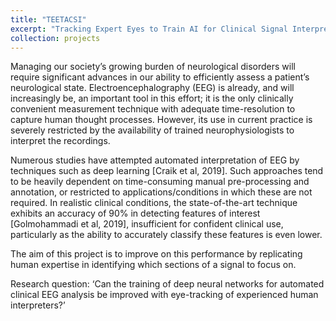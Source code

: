 ```yaml
---
title: "TEETACSI"
excerpt: "Tracking Expert Eyes to Train AI for Clinical Signal Interpretation<br/><img src='https://github.com/DWonGH/TEETACSI/blob/main/eyetracker.gif'>"
collection: projects
---
```


Managing our society’s growing burden of neurological disorders will require significant advances in our ability to efficiently assess a patient’s neurological state. Electroencephalography (EEG) is already, and will increasingly be, an important tool in this effort; it is the only clinically convenient measurement technique with adequate time-resolution to capture human thought processes. However, its use in current practice is severely restricted by the availability of trained neurophysiologists to interpret the recordings. 

Numerous studies have attempted automated interpretation of EEG by techniques such as deep learning [Craik et al, 2019]. Such approaches tend to be heavily dependent on time-consuming manual pre-processing and annotation, or restricted to applications/conditions in which these are not required. In realistic clinical conditions, the state-of-the-art technique exhibits an accuracy of 90% in detecting features of interest [Golmohammadi et al, 2019], insufficient for confident clinical use, particularly as the ability to accurately classify these features is even lower.

The aim of this project is to improve on this performance by replicating human expertise in identifying which sections of a signal to focus on.

Research question: ‘Can the training of deep neural networks for automated clinical EEG analysis be improved with eye-tracking of experienced human interpreters?’
